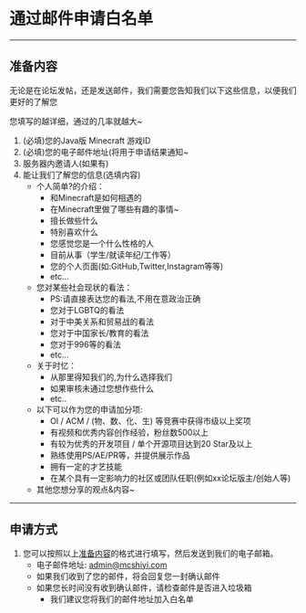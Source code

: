 # 通过邮件申请白名单

------

## 准备内容

无论是在论坛发帖，还是发送邮件，我们需要您告知我们以下这些信息，以便我们更好的了解您
  
您填写的越详细，通过的几率就越大~

1. (必填)您的Java版 Minecraft 游戏ID
2. (必填)您的电子邮件地址(将用于申请结果通知~
3. 服务器内邀请人(如果有)
4. 能让我们了解您的信息(选填内容)
    - 个人简单?的介绍：
        - 和Minecraft是如何相遇的
        - 在Minecraft里做了哪些有趣的事情~
        - 擅长做些什么
        - 特别喜欢什么
        - 您感觉您是一个什么性格的人
        - 目前从事（学生/就读年纪/工作等）
        - 您的个人页面(如:GitHub,Twitter,Instagram等等)
        - etc...
    - 您对某些社会现状的看法：
        - PS:请直接表达您的看法,不用在意政治正确
        - 您对于LGBTQ的看法
        - 对于中美关系和贸易战的看法
        - 您对于中国家长/教育的看法
        - 您对于996等的看法
        - etc...
    - 关于时忆：
        - 从那里得知我们的,为什么选择我们
        - 如果审核未通过您想作些什么
        - etc..
    - 以下可以作为您的申请加分项:  
        - OI / ACM / (物、数、化、生) 等竞赛中获得市级以上奖项  
        - 有视频和优秀内容创作经验，粉丝数500以上
        - 有较为优秀的开发项目 / 单个开源项目达到20 Star及以上
        - 熟练使用PS/AE/PR等，并提供展示作品
        - 拥有一定的才艺技能
        - 在某个具有一定影响力的社区或团队任职(例如xx论坛版主/创始人等)
    - 其他您想分享的观点&内容~
-----

## 申请方式

1. 您可以按照以上[准备内容](#准备内容)的格式进行填写，然后发送到我们的电子邮箱。
     - 电子邮件地址: [admin@mcshiyi.com](mailto:admin@mcshiyi.com)
     - 如果我们收到了您的邮件，将会回复您一封确认邮件
     - 如果您长时间没有收到确认邮件，请检查邮件是否进入垃圾箱
        - 我们建议您将我们的邮件地址加入白名单